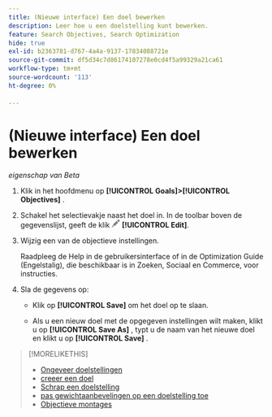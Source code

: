 ```yaml
---
title: (Nieuwe interface) Een doel bewerken
description: Leer hoe u een doelstelling kunt bewerken.
feature: Search Objectives, Search Optimization
hide: true
exl-id: b2363781-d767-4a4a-9137-17834088721e
source-git-commit: df5d34c7d86174107278e0cd4f5a99329a21ca61
workflow-type: tm+mt
source-wordcount: '113'
ht-degree: 0%

---
```


# (Nieuwe interface) Een doel bewerken

*eigenschap van Beta*

1. Klik in het hoofdmenu op **[!UICONTROL Goals]>[!UICONTROL Objectives]** .

1. Schakel het selectievakje naast het doel in. In de toolbar boven de gegevenslijst, geeft de klik ![ ](/help/search-social-commerce/assets/edit.png " uit ") **[!UICONTROL Edit]**.

1. Wijzig een van de objectieve instellingen.

   Raadpleeg de Help in de gebruikersinterface of in de Optimization Guide (Engelstalig), die beschikbaar is in Zoeken, Sociaal en Commerce, voor instructies.

1. Sla de gegevens op:

   * Klik op **[!UICONTROL Save]** om het doel op te slaan.

   * Als u een nieuw doel met de opgegeven instellingen wilt maken, klikt u op **[!UICONTROL Save As]** , typt u de naam van het nieuwe doel en klikt u op **[!UICONTROL Save]** .

>[!MORELIKETHIS]
>
>* [ Ongeveer doelstellingen ](objective-about.md)
>* [ creeer een doel ](objective-create.md)
>* [ Schrap een doelstelling ](objective-delete.md)
>* [ pas gewichtaanbevelingen op een doelstelling toe ](objective-apply-weight-recommendations.md)
>* [ Objectieve montages ](objective-settings.md)
